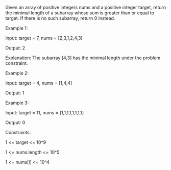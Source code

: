 Given an array of positive integers nums and a positive integer target, return the minimal length of a 
subarray whose sum is greater than or equal to target. If there is no such subarray, return 0 instead.

 

Example 1:

Input: target = 7, nums = [2,3,1,2,4,3]

Output: 2

Explanation: The subarray [4,3] has the minimal length under the problem constraint.

Example 2:

Input: target = 4, nums = [1,4,4]

Output: 1

Example 3:

Input: target = 11, nums = [1,1,1,1,1,1,1,1]

Output: 0
 

Constraints:

1 <= target <= 10^9

1 <= nums.length <= 10^5

1 <= nums[i] <= 10^4
